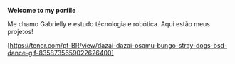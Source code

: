 **Welcome to my porfile**

 Me chamo Gabrielly e estudo técnologia e robótica. Aqui estão meus projetos!

[https://tenor.com/pt-BR/view/dazai-dazai-osamu-bungo-stray-dogs-bsd-dance-gif-8358735659022626400] 
